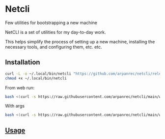 # Netcli

Few utilities for bootstrapping a new machine

NetCLI is a set of utilities for my day-to-day work.

This helps simplify the process of setting up a new machine, installing the necessary tools, and configuring them, etc. etc.

## Installation

```bash
curl -L -o ~/.local/bin/netcli "https://github.com/arpanrec/netcli/releases/download/1.0.1/netcli-1.0.1-$(uname -s)-$(uname -m)"
chmod +x ~/.local/bin/netcli
```

From web run:

```bash
bash <(curl -s https://raw.githubusercontent.com/arpanrec/netcli/main/web-run.sh)
```

With args

```bash
bash <(curl -s https://raw.githubusercontent.com/arpanrec/netcli/main/web-run.sh) --version
```

## [Usage](docs/netcli.md)
